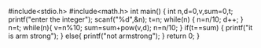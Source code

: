 #include<stdio.h>
#include<math.h>
int main()
{
int n,d=0,v,sum=0,t;
printf("enter the integer");
scanf("%d",&n);
t=n;
while(n)
{
n=n/10;
d++;
}
n=t;
while(n){
v=n%10;
sum=sum+pow(v,d);
n=n/10;
}
if(t==sum)
{
printf("it is arm strong");
}
else{
printf("not armstrong");
} 
return 0;
}
